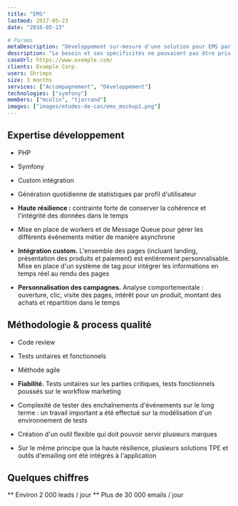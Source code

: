 ```yaml
---
title: "EMS"
lastmod: 2017-05-23
date: "2016-05-23"

# Params
metaDescription: "Développement sur-mesure d'une solution pour EMS par Elao. Etude de cas."
description: "Le besoin et ses spécificités ne pouvaient pas être pris en charge par un logiciel de marketing automation existant. Il a donc du faire l'objet d'un développement spécifique sur mesure from scratch. Nous avons fait le choix de partir sur Symfony et d'adapter comme il se doit l'outil au métier. Trois collaborateurs ont été sollicités pour prendre en charge le développement, puis nous avons recruté et formé pour le compte d'EMS leur futur lead technique."
caseUrl: https://www.exemple.com/
clients: Example Corp.
users: Shrimps
size: 3 months
services: ["Accompagnement", "Développement"]
technologies: ["symfony"]
members: ["mcolin", "tjarrand"]
images: ["images/etudes-de-cas/ems_mockup1.png"]
---
```


## Expertise développement

* PHP
* Symfony
* Custom intégration
  
* Génération quotidienne de statistiques par profil d'utilisateur
* **Haute résilience :** contrainte forte de conserver la cohérence et l'intégrité des données dans le temps
* Mise en place de workers et de Message Queue pour gérer les différents événements métier de manière asynchrone
* **Intégration custom.** L'ensemble des pages (incluant landing, présentation des produits et paiement) est entièrement personnalisable. Mise en place d'un système de tag pour intégrer les informations en temps réel au rendu des pages
* **Personnalisation des campagnes.** Analyse comportementale : ouverture, clic, visite des pages, intérêt pour un produit, montant des achats et répartition dans le temps

## Méthodologie & process qualité

* Code review
* Tests unitaires et fonctionnels
* Méthode agile

* **Fiabilité.** Tests unitaires sur les parties critiques, tests fonctionnels poussés sur le workflow marketing
* Complexité de tester des enchaînements d'événements sur le long terme : un travail important a été effectué sur la modélisation d'un environnement de tests
* Création d'un outil flexible qui doit pouvoir servir plusieurs marques
* Sur le même principe que la haute résilience, plusieurs solutions TPE et outils d'emailing ont été intégrés à l'application
        
## Quelques chiffres

** Environ 2 000 leads / jour
** Plus de 30 000 emails / jour
